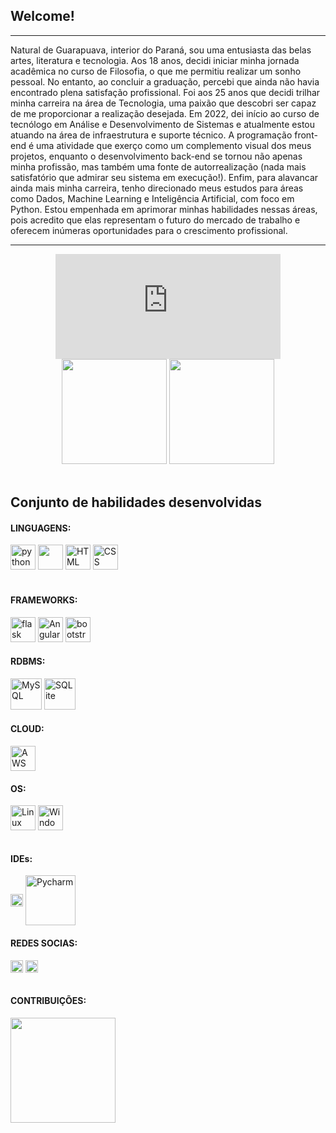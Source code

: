 ## Welcome!

---

Natural de Guarapuava, interior do Paraná, sou uma entusiasta das belas artes, literatura e tecnologia. Aos 18 anos, decidi iniciar minha jornada acadêmica no curso de Filosofia, o que me permitiu realizar um sonho pessoal. No entanto, ao concluir a graduação, percebi que ainda não havia encontrado plena satisfação profissional. Foi aos 25 anos que decidi trilhar minha carreira na área de Tecnologia, uma paixão que descobri ser capaz de me proporcionar a realização desejada. Em 2022, dei início ao curso de tecnólogo em Análise e Desenvolvimento de Sistemas e atualmente estou atuando na área de infraestrutura e suporte técnico. A programação front-end é uma atividade que exerço como um complemento visual dos meus projetos, enquanto o desenvolvimento back-end se tornou não apenas minha profissão, mas também uma fonte de autorrealização (nada mais satisfatório que admirar seu sistema em execução!). Enfim, para alavancar ainda mais minha carreira, tenho direcionado meus estudos para áreas como Dados, Machine Learning e Inteligência Artificial, com foco em Python. Estou empenhada em aprimorar minhas habilidades nessas áreas, pois acredito que elas representam o futuro do mercado de trabalho e oferecem inúmeras oportunidades para o crescimento profissional.

---

<div align="center">
  <iframe src="https://giphy.com/embed/GBaov9wxQCVFGS5v5e" width="360" height="168em" frameBorder="0" class="giphy-embed" allowFullScreen></iframe>
  <img height="168em" src="https://github-readme-stats.vercel.app/api?username=micheleregina2022&theme=maroongold&show_icons=true"/>
  <img height="168em" src="https://github-readme-stats-git-masterrstaa-rickstaa.vercel.app/api/top-langs/?username=MICHELEREGINA2022&layout=compact&bg_color=000&border_color=30A3DC&title_color=E94D5F&text_color=FFF"/>
</div>

</br>

## Conjunto de habilidades desenvolvidas

<div style="display: inline_block">
    <h4>LINGUAGENS:</h4>
    <img alt="python" height="40" width="auto" src="https://cdn.jsdelivr.net/gh/devicons/devicon/icons/python/python-original.svg">
   <img  height="40" width="auto" src="https://cdn.jsdelivr.net/gh/devicons/devicon/icons/c/c-line.svg">
    <img alt="HTML" height="40" width="auto" src="https://cdn.jsdelivr.net/gh/devicons/devicon/icons/html5/html5-original.svg">
    <img alt="CSS" height="40" width="auto" src="https://cdn.jsdelivr.net/gh/devicons/devicon/icons/css3/css3-original.svg">
</div>

</br>

<div style="display: inline_block">
    <h4>FRAMEWORKS:</h4>
    <img alt="flask" height="40" width="auto" src="https://cdn.jsdelivr.net/gh/devicons/devicon/icons/flask/flask-original.svg">
    <img alt="Angular" height="40" width="auto" src="https://cdn.jsdelivr.net/gh/devicons/devicon/icons/django/django-plain-wordmark.svg">
    <img alt="bootstrap" height="40" width="auto" src="https://cdn.jsdelivr.net/gh/devicons/devicon/icons/bootstrap/bootstrap-original.svg">
</div>


<div style="display: inline_block">
    <h4>RDBMS:</h4>
    <img alt="MySQL" height="50" width="auto" src="https://cdn.jsdelivr.net/gh/devicons/devicon/icons/mysql/mysql-original-wordmark.svg">
    <img alt="SQLite" height="50" width="auto" src="https://cdn.jsdelivr.net/gh/devicons/devicon/icons/sqlite/sqlite-original-wordmark.svg">
</div>

<div style="display: inline_block">
    <h4>CLOUD:</h4>
    <img alt="AWS" height="40" width="auto" src="https://cdn.jsdelivr.net/gh/devicons/devicon/icons/amazonwebservices/amazonwebservices-original.svg">
</div>

<div style="display: inline_block">
    <h4>OS:</h4>
    <img align="center" alt="Linux" height="40" width="auto" src="https://cdn.jsdelivr.net/gh/devicons/devicon/icons/linux/linux-original.svg">
    <img align="center" alt="Windows" height="40" width="auto" src="https://cdn.jsdelivr.net/gh/devicons/devicon/icons/windows8/windows8-original.svg">
</div>

</br>
<div style="display: inline_block">
    <h4>IDEs:</h4>
    <img align="center" alt="VSCode" height="20" width="auto" src="https://img.shields.io/badge/VSCode-0078D4?style=for-the-badge&logo=visual%20studio%20code&logoColor=white">
   <img align="center" alt="Pycharm" height="80" width="auto" src="https://cdn.jsdelivr.net/gh/devicons/devicon/icons/pycharm/pycharm-plain-wordmark.svg" />
          
</div>

<div style="display: inline_block">
    <h4>REDES SOCIAS:</h4>
    <a href="https://web.dio.me/users/miregina/" style="text-decoration: none"><img align="center" alt="DIO" height="20" width="auto" src="https://img.shields.io/badge/-DIO-000?style=for-the-badge"></a>
    <a href="https://www.linkedin.com/in/michele-regina-bora/" style="text-decoration: none">
    <img align="center" alt="LinkedIn" height="20" width="auto" src="https://img.shields.io/badge/-LinkedIn-%230077B5?style=for-the-badge&logo=linkedin&logoColor=white"></a>
</div>

</br>

<div style="display: inline_block">
    <h4>CONTRIBUIÇÕES:</h4>
   <img height="168em" src="https://github-readme-stats.vercel.app/api/pin/?username=MiguelDecotelli&repo=dio-lab-open-source&theme=vision-friendly-dark"/>   
</div>
